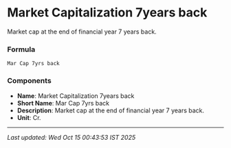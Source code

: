 # Market Capitalization 7years back
Market cap at the end of financial year 7 years back.

### Formula
```text
Mar Cap 7yrs back
```


### Components
- **Name**: Market Capitalization 7years back
- **Short Name**: Mar Cap 7yrs back
- **Description**: Market cap at the end of financial year 7 years back.
- **Unit**: Cr.

---
*Last updated: Wed Oct 15 00:43:53 IST 2025*
